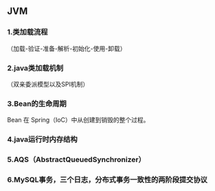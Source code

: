 ## JVM

### 1.类加载流程

（加载-验证-准备-解析-初始化-使用-卸载）

### 2.java类加载机制

（双亲委派模型以及SPI机制）

### 3.Bean的生命周期

Bean 在 Spring（IoC）中从创建到销毁的整个过程。

### 4.java运行时内存结构

### 5.AQS（AbstractQueuedSynchronizer）

### 6.MySQL事务，三个日志，分布式事务一致性的两阶段提交协议
